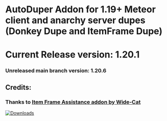 # AutoDuper Addon for 1.19+ Meteor client and anarchy server dupes (Donkey Dupe and ItemFrame Dupe)

# Current Release version: 1.20.1
### Unreleased main branch version: 1.20.6

## Credits:
### Thanks to [Item Frame Assistance addon by Wide-Cat](https://github.com/Wide-Cat/item-frame-dupe-addon)

[![Downloads](https://img.shields.io/github/downloads/tanishisherewithhh/AutoDuperAddon/total?color=blueviolet&style=for-the-badge)](https://github.com/tanishisherewithhh/AutoDuperAddon/releases/tag/v1.1.2)
